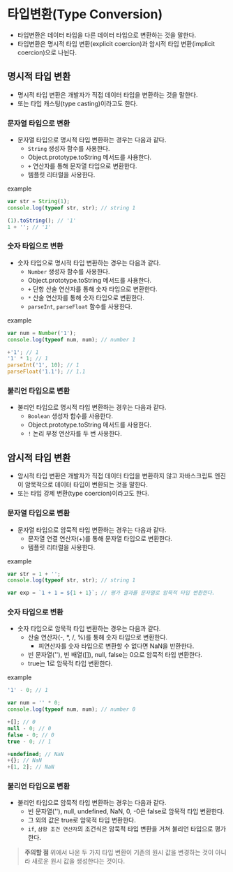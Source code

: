 # 타입변환(Type Conversion)

- 타입변환은 데이터 타입을 다른 데이터 타입으로 변환하는 것을 말한다.
- 타입변환은 명시적 타입 변환(explicit coercion)과 암시적 타입 변환(implicit coercion)으로 나뉜다.

## 명시적 타입 변환

- 명시적 타입 변환은 개발자가 직접 데이터 타입을 변환하는 것을 말한다.
- 또는 타입 캐스팅(type casting)이라고도 한다.

### 문자열 타입으로 변환

- 문자열 타입으로 명시적 타입 변환하는 경우는 다음과 같다.
  - `String` 생성자 함수를 사용한다.
  - Object.prototype.toString 메서드를 사용한다.
  - `+` 연산자를 통해 문자열 타입으로 변환한다.
  - 템플릿 리터럴을 사용한다.

example
  
```js
var str = String(1);
console.log(typeof str, str); // string 1

(1).toString(); // '1'
1 + ''; // '1'
```

### 숫자 타입으로 변환

- 숫자 타입으로 명시적 타입 변환하는 경우는 다음과 같다.
  - `Number` 생성자 함수를 사용한다.
  - Object.prototype.toString 메서드를 사용한다.
  - `+` 단항 산술 연산자를 통해 숫자 타입으로 변환한다.
  - `*` 산술 연산자를 통해 숫자 타입으로 변환한다.
  - `parseInt`, `parseFloat` 함수를 사용한다.

example

```js
var num = Number('1');
console.log(typeof num, num); // number 1

+'1'; // 1
'1' * 1; // 1
parseInt('1', 10); // 1
parseFloat('1.1'); // 1.1
```

### 불리언 타입으로 변환

- 불리언 타입으로 명시적 타입 변환하는 경우는 다음과 같다.
  - `Boolean` 생성자 함수를 사용한다.
  - Object.prototype.toString 메서드를 사용한다.
  - `!` 논리 부정 연산자를 두 번 사용한다.

## 암시적 타입 변환

- 암시적 타입 변환은 개발자가 직접 데이터 타입을 변환하지 않고 자바스크립트 엔진이 암묵적으로 데이터 타입이 변환되는 것을 말한다.
- 또는 타입 강제 변환(type coercion)이라고도 한다.

### 문자열 타입으로 변환

- 문자열 타입으로 암묵적 타입 변환하는 경우는 다음과 같다.
  - 문자열 연결 연산자(+)를 통해 문자열 타입으로 변환한다.
  - 템플릿 리터럴을 사용한다.

example

```js
var str = 1 + '';
console.log(typeof str, str); // string 1

var exp = `1 + 1 = ${1 + 1}`; // 평가 결과를 문자열로 암묵적 타입 변환한다.
```

### 숫자 타입으로 변환

- 숫자 타입으로 암묵적 타입 변환하는 경우는 다음과 같다.
  - 산술 연산자(-, *, /, %)를 통해 숫자 타입으로 변환한다.
    - 피연산자를 숫자 타입으로 변환할 수 없다면 NaN을 반환한다.
  - 빈 문자열(''), 빈 배열([]), null, false는 0으로 암묵적 타입 변환한다.
  - true는 1로 암묵적 타입 변환한다.

example

```js
'1' - 0; // 1

var num = '' * 0;
console.log(typeof num, num); // number 0

+[]; // 0
null - 0; // 0
false - 0; // 0
true - 0; // 1

+undefined; // NaN
+{}; // NaN
+[1, 2]; // NaN
```

### 불리언 타입으로 변환

- 불리언 타입으로 암묵적 타입 변환하는 경우는 다음과 같다.
  - 빈 문자열(''), null, undefined, NaN, 0, -0은 false로 암묵적 타입 변환한다.
  - 그 외의 값은 true로 암묵적 타입 변환한다.
  - `if`, `삼항 조건 연산자`의 조건식은 암묵적 타입 변환을 거쳐 불리언 타입으로 평가한다.

> **주의할 점** 위에서 나온 두 가지 타입 변환이 기존의 원시 값을 변경하는 것이 아니라 새로운 원시 값을 생성한다는 것이다.
